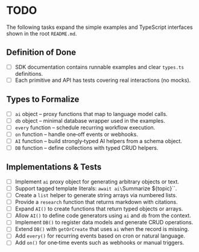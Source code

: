 # TODO

The following tasks expand the simple examples and TypeScript interfaces shown in the root `README.md`.

## Definition of Done

- [ ] SDK documentation contains runnable examples and clear `types.ts` definitions.
- [ ] Each primitive and API has tests covering real interactions (no mocks).

## Types to Formalize

- [ ] `ai` object – proxy functions that map to language model calls.
- [ ] `db` object – minimal database wrapper used in the examples.
- [ ] `every` function – schedule recurring workflow execution.
- [ ] `on` function – handle one‑off events or webhooks.
- [ ] `AI` function – build strongly‑typed AI helpers from a schema object.
- [ ] `DB` function – define collections with typed CRUD helpers.

## Implementations & Tests

- [ ] Implement `ai` proxy object for generating arbitrary objects or text.
- [ ] Support tagged template literals: `await ai\`Summarize ${topic}\``.
- [ ] Create a `list` helper to generate string arrays via numbered lists.
- [ ] Provide a `research` function that returns markdown with citations.
- [ ] Expand `AI()` to create functions that return typed objects or arrays.
- [ ] Allow `AI()` to define code generators using `ai` and `db` from the context.
- [ ] Implement `DB()` to register data models and generate CRUD operations.
- [ ] Extend `DB()` with `getOrCreate` that uses `ai` when the record is missing.
- [ ] Add `every()` for recurring events based on cron or natural language.
- [ ] Add `on()` for one‑time events such as webhooks or manual triggers.
